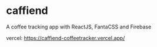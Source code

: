 # caffiend
A coffee tracking app with ReactJS, FantaCSS and Firebase

vercel: https://caffiend-coffeetracker.vercel.app/
